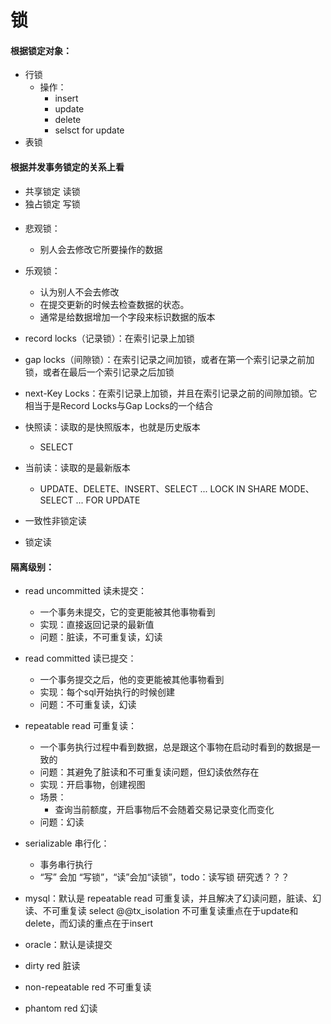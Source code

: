 # 锁
  
#### 根据锁定对象：
- 行锁
    - 操作：
        - insert
        - update
        - delete
        - selsct for update
- 表锁

#### 根据并发事务锁定的关系上看
- 共享锁定 读锁
- 独占锁定 写锁

####

- 悲观锁：
    - 别人会去修改它所要操作的数据

- 乐观锁：
    - 认为别人不会去修改
    - 在提交更新的时候去检查数据的状态。
    - 通常是给数据增加一个字段来标识数据的版本

- record locks（记录锁）：在索引记录上加锁
- gap locks（间隙锁）：在索引记录之间加锁，或者在第一个索引记录之前加锁，或者在最后一个索引记录之后加锁
- next-Key Locks：在索引记录上加锁，并且在索引记录之前的间隙加锁。它相当于是Record Locks与Gap Locks的一个结合

- 快照读：读取的是快照版本，也就是历史版本
    - SELECT

- 当前读：读取的是最新版本
    - UPDATE、DELETE、INSERT、SELECT ... LOCK IN SHARE MODE、SELECT ... FOR UPDATE

- 一致性非锁定读
- 锁定读

#### 隔离级别：
- read uncommitted 读未提交：
    - 一个事务未提交，它的变更能被其他事物看到
    - 实现：直接返回记录的最新值
    - 问题：脏读，不可重复读，幻读

- read committed 读已提交：
    - 一个事务提交之后，他的变更能被其他事物看到
    - 实现：每个sql开始执行的时候创建
    - 问题：不可重复读，幻读    

- repeatable read 可重复读：
    - 一个事务执行过程中看到数据，总是跟这个事物在启动时看到的数据是一致的
    - 问题：其避免了脏读和不可重复读问题，但幻读依然存在
    - 实现：开启事物，创建视图
    - 场景：
        - 查询当前额度，开启事物后不会随着交易记录变化而变化
    - 问题：幻读

- serializable 串行化：
    - 事务串行执行
    - “写” 会加 “写锁”，“读”会加“读锁”，todo：读写锁 研究透？？？

- mysql：默认是 repeatable read 可重复读，并且解决了幻读问题，脏读、幻读、不可重复读
select @@tx_isolation
不可重复读重点在于update和delete，而幻读的重点在于insert

- oracle：默认是读提交
- dirty red 脏读
- non-repeatable red 不可重复读
- phantom red 幻读
